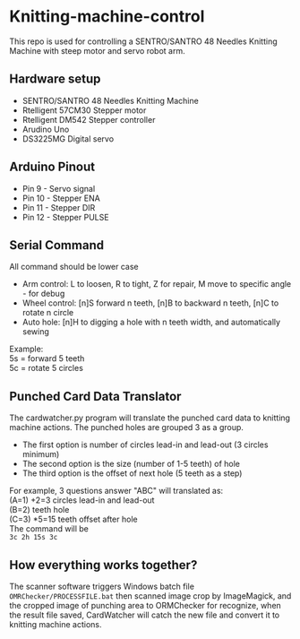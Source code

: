 # Knitting-machine-control

This repo is used for controlling a SENTRO/SANTRO 48 Needles Knitting Machine with steep motor and servo robot arm.

## Hardware setup
- SENTRO/SANTRO 48 Needles Knitting Machine
- Rtelligent 57CM30 Stepper motor
- Rtelligent DM542 Stepper controller
- Arudino Uno
- DS3225MG Digital servo

## Arduino Pinout
- Pin 9 - Servo signal
- Pin 10 - Stepper ENA
- Pin 11 - Stepper DIR
- Pin 12 - Stepper PULSE

## Serial Command
All command should be lower case
- Arm control: L to loosen, R to tight, Z for repair, M move to specific angle - for debug
- Wheel control: [n]S forward n teeth, [n]B to backward n teeth, [n]C to rotate n circle
- Auto hole: [n]H to digging a hole with n teeth width, and automatically sewing

Example:  
5s = forward 5 teeth  
5c = rotate 5 circles

## Punched Card Data Translator
The cardwatcher.py program will translate the punched card data to knitting machine actions. The punched holes are grouped 3 as a group.
- The first option is number of circles lead-in and lead-out (3 circles minimum)
- The second option is the size (number of 1-5 teeth) of hole
- The third option is the offset of next hole (5 teeth as a step)

For example, 3 questions answer "ABC" will translated as:  
(A=1) +2=3 circles lead-in and lead-out  
(B=2) teeth hole  
(C=3) *5=15 teeth offset after hole  
The command will be  
`3c 2h 15s 3c`

## How everything works together?
The scanner software triggers Windows batch file `OMRChecker/PROCESSFILE.bat` then scanned image crop by ImageMagick, and the cropped image of punching area to ORMChecker for recognize, when the result file saved, CardWatcher will catch the new file and convert it to knitting machine actions.
